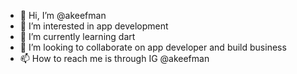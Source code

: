 - 👋 Hi, I’m @akeefman
- 👀 I’m interested in app development
- 🌱 I’m currently learning dart
- 💞️ I’m looking to collaborate on app developer and build business
- 📫 How to reach me is through IG @akeefman

<!---
akeefman/akeefman is a ✨ special ✨ repository because its `README.md` (this file) appears on your GitHub profile.
You can click the Preview link to take a look at your changes.
--->
